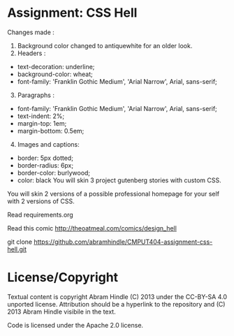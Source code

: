 Assignment: CSS Hell
====================
Changes made :
1. Background color changed to antiquewhite for an older look.
2. Headers : 
- text-decoration: underline; 
- background-color: wheat;
- font-family: 'Franklin Gothic Medium', 'Arial Narrow', Arial, sans-serif;
3. Paragraphs : 
- font-family: 'Franklin Gothic Medium', 'Arial Narrow', Arial, sans-serif;
- text-indent: 2%;
- margin-top: 1em;
- margin-bottom: 0.5em;
4. Images and captions:
- border: 5px dotted;
- border-radius: 6px;
- border-color: burlywood;
- color: black
You will skin 3 project gutenberg stories with custom CSS.

You will skin 2 versions of a possible professional homepage for your
self with 2 versions of CSS.

Read requirements.org

Read this comic http://theoatmeal.com/comics/design_hell

git clone https://github.com/abramhindle/CMPUT404-assignment-css-hell.git

License/Copyright
=================

Textual content is copyright Abram Hindle (C) 2013 under the CC-BY-SA
4.0 unported license. Attribution should be a hyperlink to the
repository and (C) 2013 Abram Hindle visibile in the text.

Code is licensed under the Apache 2.0 license.


